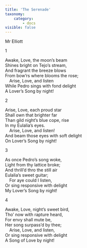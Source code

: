```yaml
---
title: 'The Serenade'
taxonomy:
    category:
        - docs
visible: false
---
```


<div class="author">Mr Elliott</div>

1

Awake, Love, the moon’s beam  
Shines bright on Tejo’s stream,  
And fragrant the breeze blows  
From bow’rs where blooms the rose;  
&emsp;Arise, Love, and listen  
While Pedro sings with fond delight  
A Lover’s Song by night!  

2

Arise, Love, each proud star  
Shall own that brighter far  
Than gild night’s blue cope, rise  
In my Eulalia’s eyes.  
&emsp;Arise, Love, and listen!  
And beam those eyes with soft delight  
On Lover’s Song by night!  

3

As once Pedro’s song woke,  
Light from thy lattice broke;  
And thrill’d thro the still air  
Eulalia’s sweet guitar;  
&emsp;For aye could I listen,  
Or sing responsive with delight  
My Lover’s Song by night!  

4

Awake, Love, night’s sweet bird,  
Tho’ now with rapture heard,  
For envy shall mute be,  
Her song surpass’d by thee;  
&emsp;Arise, Love, and listen,  
Or sing responsive with delight  
A Song of Love by night!